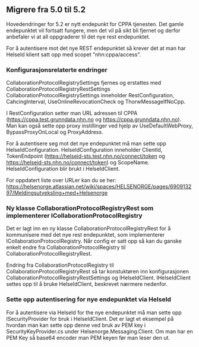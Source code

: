 ## Migrere fra 5.0 til 5.2

Hovedendringer for 5.2 er nytt endepunkt for CPPA tjenesten. Det gamle endepunktet vil fortsatt fungere, men det vil på
sikt bli fjernet og derfor anbefaler vi at all oppgraderer til det nye rest endepunktet. 

For å autentisere mot det nye REST endepunktet så krever det at man har HelseId klient satt opp med scopet 
"nhn:cppa/access".

### Konfigurasjonsrelaterte endringer
CollaborationProtocolRegistrySettings fjernes og erstattes med CollaborationProtocolRegistryRestSettings
CollaborationProtocolRegistrySettings inneholder RestConfiguration, CahcingInterval, UseOnlineRevocationCheck og 
ThorwMessageIfNoCpp. 

I RestConfiguration setter man URL adressen til CPPA (https://cppa.test.grunndata.nhn.no og 
https://cppa.grunndata.nhn.no). Man kan også sette opp proxy instillinger ved hjelp av UseDefaultWebProxy, 
BypassProxyOnLocal og ProxyAddress. 

For å autentisere seg mot det nye endepunktet må man sette opp HelseIdConfiguration. HelseIdConfiguration inneholder
ClientId, TokenEndpoint (https://helseid-sts.test.nhn.no/connect/token og https://helseid-sts.nhn.no/connect/token) og 
ScopeName. HelseIdConfiguration blir brukt i HelseIdClient.

For oppdatert liste over URLer kan du se her: 
https://helsenorge.atlassian.net/wiki/spaces/HELSENORGE/pages/690913297/Meldingsutveksling+med+Helsenorge

### Ny klasse CollaborationProtocolRegistryRest som implementerer ICollaborationProtocolRegistry
Det er lagt inn en ny klasse CollaborationProtocolRegistryRest for å kommunisere med det nye rest endepunktet, som 
implementerer ICollaborationProtocolRegistry. Når config er satt opp så kan du ganske enkelt endre fra 
CollaborationProtocolRegistry til CollaborationProtocolRegistryRest.

Endring fra CollaborationProtocolRegistry til CollaborationProtocolRegistryRest så tar konstuktøren inn konfigurasjonen
CollaborationProtocolRegistryRestSettings og IHelseIdClient. IHelseIdClient settes opp til å bruke HelseIdClient,
beskrevet nærmere nedenfor. 

### Sette opp autentisering for nye endepunktet via HelseId
For å autentisere via HelseId for the nye endepunktet må man sette opp ISecurityProvider for bruk i HelseIdClient.
Det er lagt et eksempel på hvordan man kan sette opp denne ved bruk av PEM key i SecurityKeyProvider.cs under 
Helsenorge.Messaging.Client. Om man har en PEM Key så base64 encoder man PEM keyen før man leser den ut. 